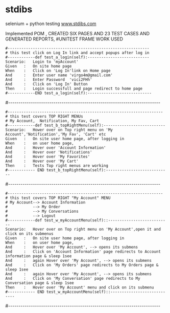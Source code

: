 # stdibs
selenium + python testing www.stdibs.com

Implemented POM , CREATED SIX PAGES AND 23 TEST CASES AND GENERATED REPORTS, 
#UNITEST FRAME WORK USED 



    #--------------------------------------------------------------
    # this test click on Log In link and accept popups after log in
    #------------def test_a_login(self):---------------------------    
    Scenario:   Login to 'myAccount' 
    Given   :   On site home page
    When    :   Click on 'Log In'link on Home page
    And     :   Enter user name 'virgo4m@gmail.com'
    And     :   Enter Password  'vici2FHh'
    And     :   Click on 'Log In' Button
    Then    :   Login successfull and page redirect to home page
    #------------END test_a_login(self):---------------------------- 

#--------------------------------------------------------------------------

    #--------------------------------------------------------------------
    # this test covers TOP RIGHT MENUs
    # My Account,  Notification, My Fav, Cart 
    #------------def test_b_topRightMenu(self):---------------------------    
    Scenario:   Hower over on Top right menu on 'My Account','Notification','My Fav', 'Cart' etc 
    Given   :   On site user home page, after logging in
    When    :   on user home page, 
    And     :   Hover over 'Account Information' 
    And     :   Hover over 'Notifications'
    And     :   Hover over 'My Favorites'
    And     :   Hover over 'My Cart'
    Then    :   Tests Top right menus are working
    #------------ END test_b_topRightMenu(self):----------------------------

#--------------------------------------------------------------------------

    #--------------------------------------------------------------------
    # this test covers TOP RIGHT "My Account" MENU
    # My Account--> Account Information
    #           --> My Order
    #           --> My Conversations
    #           --> Logout
    #------------def test_w_myAccountMenu(self)::---------------------------    
    Scenario:   Hover over on Top right menu on 'My Account',open it and click on its submenus 
    Given   :   On site user home page, after logging in
    When    :   on user home page, 
    And     :   Hover over 'My Account', --> opens its submens 
    And     :   Click on 'Account Information' page redirects to Account information page & sleep 1see
    And     :   again Hover over 'My Account', --> opens its submens
    And     :   Click on 'My Orders' page redirects to My Orders page & sleep 1see
    And     :   again Hover over 'My Account', --> opens its submens
    And     :   Click on 'My Conversation' page redirects to My Conversation page & sleep 1see
    Then    :   Hover over 'My Account' menu and click on its submenu
    #------------ END test_w_myAccountMenu(self)::----------------------------

#--------------------------------------------------------------------------